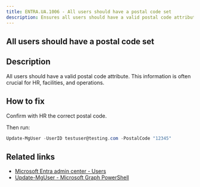 ```yaml
---
title: ENTRA.UA.1006 - All users should have a postal code set
description: Ensures all users should have a valid postal code attribute
---
```

## All users should have a postal code set

## Description

All users should have a valid postal code attribute. This information is often crucial for HR, facilities, and operations.

## How to fix

Confirm with HR the correct postal code.

Then run:

```powershell
Update-MgUser -UserID testuser@testing.com -PostalCode "12345"
```

## Related links

- [Microsoft Entra admin center - Users](https://entra.microsoft.com/#view/Microsoft_AAD_UsersAndTenants/UserManagementMenuBlade/~/AllUsers/menuId/)
- [Update-MgUser - Microsoft Graph PowerShell](https://learn.microsoft.com/en-us/powershell/module/microsoft.graph.users/update-mguser)
